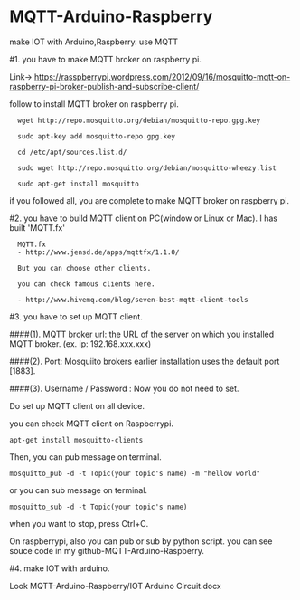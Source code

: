 # MQTT-Arduino-Raspberry
make IOT with Arduino,Raspberry. use MQTT

#1. you have to make MQTT broker on raspberry pi.

   Link-> https://rasspberrypi.wordpress.com/2012/09/16/mosquitto-mqtt-on-raspberry-pi-broker-publish-and-subscribe-client/

   follow to install MQTT broker on raspberry pi.

      wget http://repo.mosquitto.org/debian/mosquitto-repo.gpg.key
   
      sudo apt-key add mosquitto-repo.gpg.key
   
      cd /etc/apt/sources.list.d/
   
      sudo wget http://repo.mosquitto.org/debian/mosquitto-wheezy.list
   
      sudo apt-get install mosquitto

   if you followed all, you are complete to make MQTT broker on raspberry pi.


#2. you have to build MQTT client on PC(window or Linux or Mac). I has built 'MQTT.fx'
  
      MQTT.fx
      - http://www.jensd.de/apps/mqttfx/1.1.0/
  
      But you can choose other clients.

      you can check famous clients here.
  
      - http://www.hivemq.com/blog/seven-best-mqtt-client-tools
  
#3. you have to set up MQTT client.
  
####(1). MQTT broker url: the URL of the server on which you installed MQTT broker. (ex. ip: 192.168.xxx.xxx)

####(2). Port: Mosquiito brokers earlier installation uses the default port [1883].

####(3). Username / Password : Now you do not need to set.
      
   Do set up MQTT client on all device.
      
   you can check MQTT client on Raspberrypi.
     
    apt-get install mosquitto-clients 

   Then, you can pub message on terminal.
   
    mosquitto_pub -d -t Topic(your topic's name) -m "hellow world"
   
   or you can sub message on terminal.
   
    mosquitto_sub -d -t Topic(your topic's name)
   
   when you want to stop, press Ctrl+C.
   
   On raspberrypi, also you can pub or sub by python script. you can see souce code in my github-MQTT-Arduino-Raspberry.
   
#4. make IOT with arduino.
   
   Look MQTT-Arduino-Raspberry/IOT Arduino Circuit.docx
